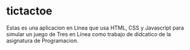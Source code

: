 # tictactoe

Estas es una aplicacion en Linea que usa HTML, CSS y Javascript para simular un juego de Tres en Linea
como trabajo de didcatico de la asignatura de Programacion.

